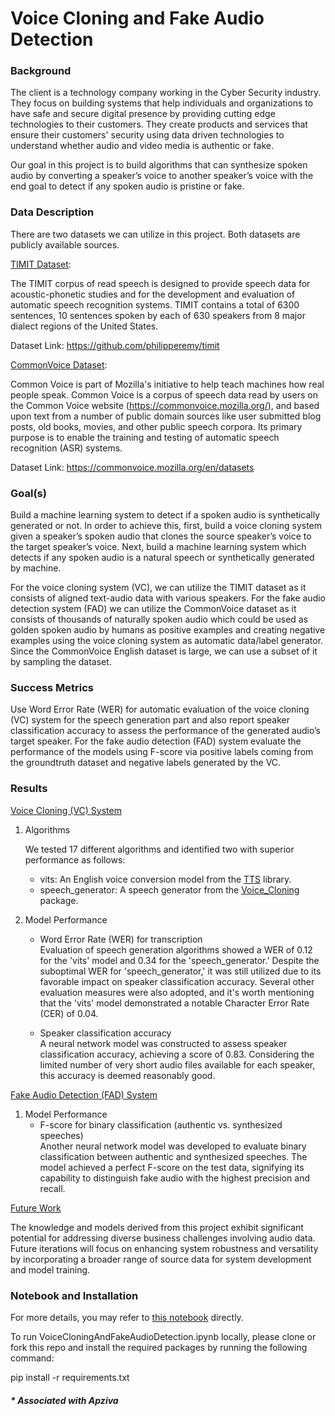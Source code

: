 # Voice Cloning and Fake Audio Detection

### <b>Background</b>

The client is a technology company working in the Cyber Security industry. They focus on building systems that help individuals and organizations to have safe and secure digital presence by providing cutting edge technologies to their customers. They create products and services that ensure their customers' security using data driven technologies to understand whether audio and video media is authentic or fake.

Our goal in this project is to build algorithms that can synthesize spoken audio by converting a speaker’s voice to another speaker’s voice with the end goal to detect if any spoken audio is pristine or fake.

### <b>Data Description</b>

There are two datasets we can utilize in this project. Both datasets are publicly available sources.

<u>TIMIT Dataset</u>:

The TIMIT corpus of read speech is designed to provide speech data for acoustic-phonetic studies and for the development and evaluation of automatic speech recognition systems. TIMIT contains a total of 6300 sentences, 10 sentences spoken by each of 630 speakers from 8 major dialect regions of the United States.

Dataset Link: https://github.com/philipperemy/timit

<u>CommonVoice Dataset</u>:

Common Voice is part of Mozilla's initiative to help teach machines how real people speak. Common Voice is a corpus of speech data read by users on the Common Voice website (https://commonvoice.mozilla.org/), and based upon text from a number of public domain sources like user submitted blog posts, old books, movies, and other public speech corpora. Its primary purpose is to enable the training and testing of automatic speech recognition (ASR) systems.

Dataset Link: https://commonvoice.mozilla.org/en/datasets

### <b>Goal(s)</b>

Build a machine learning system to detect if a spoken audio is synthetically generated or not. In order to achieve this, first, build a voice cloning system given a speaker’s spoken audio that clones the source speaker’s voice to the target speaker’s voice. Next, build a machine learning system which detects if any spoken audio is a natural speech or synthetically generated by machine.

For the voice cloning system (VC), we can utilize the TIMIT dataset as it consists of aligned text-audio data with various speakers. For the fake audio detection system (FAD) we can utilize the CommonVoice dataset as it consists of thousands of naturally spoken audio which could be used as golden spoken audio by humans as positive examples and creating negative examples using the voice cloning system as automatic data/label generator. Since the CommonVoice English dataset is large, we can use a subset of it by sampling the dataset.

### <b> Success Metrics</b>

Use Word Error Rate (WER) for automatic evaluation of the voice cloning (VC) system for the speech generation part and also report speaker classification accuracy to assess the performance of the generated audio’s target speaker. For the fake audio detection (FAD) system evaluate the performance of the models using F-score via positive labels coming from the groundtruth dataset and negative labels generated by the VC.

### <b> Results</b>

<u>Voice Cloning (VC) System</u>

1. Algorithms

    We tested 17 different algorithms and identified two with superior performance as follows:
    - vits: An English voice conversion model from the <a href='https://pypi.org/project/TTS/'>TTS</a> library.
    - speech_generator: A speech generator from the <a href='https://pypi.org/project/Voice-Cloning/'>Voice_Cloning</a> package.

2. Model Performance
    - Word Error Rate (WER) for transcription<br>
    Evaluation of speech generation algorithms showed a WER of 0.12 for the 'vits' model and 0.34 for the 'speech_generator.' Despite the suboptimal WER for 'speech_generator,' it was still utilized due to its favorable impact on speaker classification accuracy. Several other evaluation measures were also adopted, and it's worth mentioning that the 'vits' model demonstrated a notable Character Error Rate (CER) of 0.04.
   
    - Speaker classification accuracy<br>
    A neural network model was constructed to assess speaker classification accuracy, achieving a score of 0.83. Considering the limited number of very short audio files available for each speaker, this accuracy is deemed reasonably good.

<u>Fake Audio Detection (FAD) System</u>

1. Model Performance
    - F-score for binary classification (authentic vs. synthesized speeches)<br>
        Another neural network model was developed to evaluate binary classification between authentic and synthesized speeches. The model achieved a perfect F-score on the test data, signifying its capability to distinguish fake audio with the highest precision and recall.

<u>Future Work</u>

The knowledge and models derived from this project exhibit significant potential for addressing diverse business challenges involving audio data. Future iterations will focus on enhancing system robustness and versatility by incorporating a broader range of source data for system development and model training.

### <b>Notebook and Installation</b>

For more details, you may refer to <a href='https://github.com/henryhyunwookim/Voice-Cloning-and-Fake-Audio-Detection/blob/main/VoiceCloningAndFakeAudioDetection.ipynb'>this notebook</a> directly.

To run VoiceCloningAndFakeAudioDetection.ipynb locally, please clone or fork this repo and install the required packages by running the following command:

pip install -r requirements.txt

##### <i>* Associated with Apziva</i>
